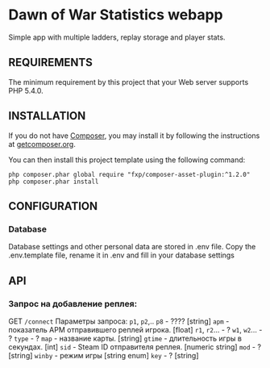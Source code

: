 Dawn of War Statistics webapp
============================

Simple app with multiple ladders, replay storage and player stats.




REQUIREMENTS
------------

The minimum requirement by this project that your Web server supports PHP 5.4.0.


INSTALLATION
------------


If you do not have [Composer](http://getcomposer.org/), you may install it by following the instructions
at [getcomposer.org](http://getcomposer.org/doc/00-intro.md#installation-nix).

You can then install this project template using the following command:

~~~
php composer.phar global require "fxp/composer-asset-plugin:^1.2.0"
php composer.phar install
~~~



CONFIGURATION
-------------

### Database

Database settings and other personal data are stored in .env file. Copy the .env.template file, rename it in .env and fill in your database settings

API
-------------
### Запрос на добавление реплея:
GET `/connect`
Параметры запроса:
`p1`, `p2`,.. `p8` - ???? [string]
```apm``` - показатель APM отправившего реплей игрока. [float]
`r1`, `r2`... - ?
`w1`, `w2`... - ?
`type` - ?
`map` - название карты. [string]
`gtime` - длительность игры в секундах. [int]
`sid` - Steam ID отправителя реплея. [numeric string]
`mod` - ? [string]
`winby` - режим игры [string enum]
`key` - ? [string]

